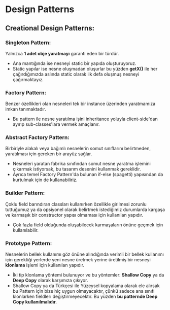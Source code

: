 # Design Patterns

## Creational Design Patterns:
### Singleton Pattern:
Yalnızca **1 adet obje yaratmayı** garanti eden bir türdür.
- Ana mantığında ise nesneyi static bir yapıda oluşturuyoruz. 
- Static yapılar ise nesne oluşmadan oluşurlar bu yüzden **getX()** ile her çağırdığımızda aslında static olarak ilk defa oluşmuş nesneyi çağırmaktayız.
### Factory Pattern:
Benzer özellikleri olan nesneleri tek bir instance üzerinden yaratmamıza imkan tanımaktadır.
- Bu pattern ile nesne yaratılma işini inheritance yoluyla client-side'dan ayırıp sub-classes'lara vermek amaçlanır.
### Abstract Factory Pattern:
Birbiriyle alakalı veya bağımlı nesnelerin somut sınıflarını belirtmeden, yaratılması için gereken bir arayüz sağlar.
- Nesneleri yaratan fabrika sınıfından somut nesne yaratma işlemini çıkarmak istiyorsak, bu tasarım desenini kullanmak gereklidir.
- Ayrıca temel Factory Pattern'da bulunan if-else (spagetti) yapısından da kurtulmak için de kullanabiliriz.
### Builder Pattern:
Çoklu field barındıran classları kullanırken özellikle girilmesi zorunlu tuttuğumuz ya da opsiyonel olarak belirtmek istediğimiz durumlarda kargaşa ve karmaşık bir constructor yapısı olmaması için kullanılan yapıdır.
- Çok fazla field olduğunda oluşabilecek karmaşaların önüne geçmek için kullanılabilir.
### Prototype Pattern:
Nesnelerin bellek kullanımı göz önüne alındığında verimli bir bellek kullanımı için gerektiği yerlerde yeni nesne üretmek yerine üretilmiş bir nesneyi **klonlama** işlemi için kullanılan yapıdır.
- İki tip klonlama yöntemi bulunuyor ve bu yöntemler: **Shallow Copy** ya da **Deep Copy** olarak karşımıza çıkıyor.
- Shallow Copy ya da Türkçesi ile Yüzeysel kopyalama olarak ele alırsak bu Pattern için bize hiç uygun olmayacaktır, çünkü sadece ana sınıfı klonlarken fieldlerı değiştirmeyecektır. Bu yüzden **bu patternde Deep Copy kullanılmalıdır.**
